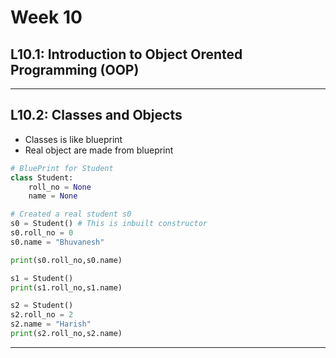 # Week 10

## L10.1: Introduction to Object Orented Programming (OOP)





***

## L10.2: Classes and Objects

* Classes is like blueprint
* Real object are made from blueprint

```python
# BluePrint for Student
class Student:
    roll_no = None
    name = None

# Created a real student s0
s0 = Student() # This is inbuilt constructor
s0.roll_no = 0
s0.name = "Bhuvanesh"

print(s0.roll_no,s0.name)

s1 = Student()
print(s1.roll_no,s1.name)

s2 = Student()
s2.roll_no = 2
s2.name = "Harish"
print(s2.roll_no,s2.name)


```

***
